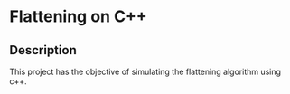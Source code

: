 # Flattening on C++

## Description

This project has the objective of simulating the flattening algorithm using c++.
